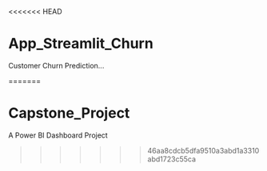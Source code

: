 <<<<<<< HEAD
# App_Streamlit_Churn
 Customer Churn Prediction...
 
=======
# Capstone_Project
A Power BI Dashboard Project 
>>>>>>> 46aa8cdcb5dfa9510a3abd1a3310abd1723c55ca
